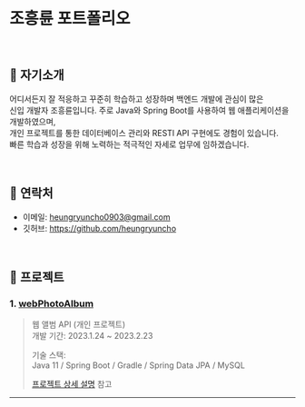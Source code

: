 # 조흥륜 포트폴리오

</br>

## :pushpin: 자기소개
어디서든지 잘 적응하고  꾸준히 학습하고 성장하며 백엔드 개발에 관심이 많은  
신입 개발자 조흥륜입니다. 주로 Java와 Spring Boot를 사용하여 웹 애플리케이션을 개발하였으며,  
개인 프로젝트를 통한 데이터베이스 관리와 RESTl API 구현에도 경험이 있습니다.  
빠른 학습과 성장을 위해 노력하는 적극적인 자세로 업무에 임하겠습니다.  

</br>

## :pushpin: 연락처
- 이메일: heungryuncho0903@gmail.com
- 깃허브: https://github.com/heungryuncho

</br>

## :pushpin: 프로젝트
### 1. [webPhotoAlbum](https://github.com/heungryuncho/photo_album)
>웹 앨범 API (개인 프로젝트)  
>개발 기간: 2023.1.24 ~ 2023.2.23
>  
>기술 스택:  
>Java 11 / Spring Boot / Gradle / Spring Data JPA /  MySQL
>  
>[프로젝트 상세 설명](https://github.com/heungryuncho/photo_album) 참고

---
